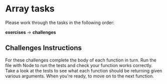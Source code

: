 # Array tasks

Please work through the tasks in the following order:

**exercises** -> **challenges**

## Challenges Instructions

For these challenges complete the body of each function in turn.
Run the file with Node to run the tests and check your function works correctly.
Take a look at the tests to see what each function should be returning given various arguments.
When you're ready, to move on to the next function.

